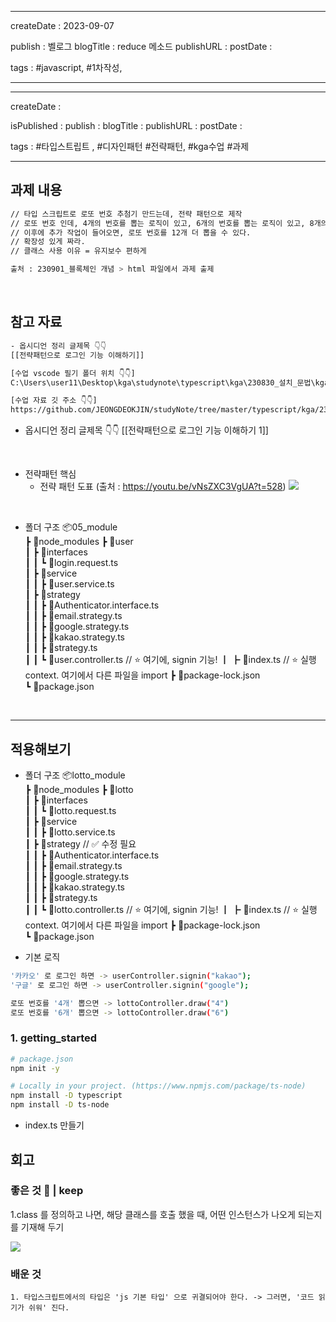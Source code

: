 

---
createDate : 2023-09-07

publish : 벨로그 
blogTitle : reduce 메소드 
publishURL : 
postDate : 

tags : #javascript, #1차작성, 

---

---
createDate : 

isPublished : 
publish : 
blogTitle : 
publishURL : 
postDate : 

tags : #타입스트립트 , #디자인패턴 #전략패턴, #kga수업 #과제

---




## 과제 내용 
``` bash
// 타입 스크립트로 로또 번호 추첨기 만드는데, 전략 패턴으로 제작
// 로또 번호 인데, 4개의 번호를 뽑는 로직이 있고, 6개의 번호를 뽑는 로직이 있고, 8개의 번호를 뽑는 로직이 있음. 
// 이후에 추가 작업이 들어오면, 로또 번호를 12개 더 뽑을 수 있다. 
// 확장성 있게 짜라. 
// 클래스 사용 이유 = 유지보수 편하게 

출처 : 230901_블록체인 개념 > html 파일에서 과제 출제 
```

<br>

## 참고 자료 
``` bash
- 옵시디언 정리 글제목 👇👇
[[전략패턴으로 로그인 기능 이해하기]]

[수업 vscode 필기 폴더 위치 👇👇] 
C:\Users\user11\Desktop\kga\studynote\typescript\kga\230830_설치_문법\kga_class\05_module

[수업 자료 깃 주소 👇👇]
https://github.com/JEONGDEOKJIN/studyNote/tree/master/typescript/kga/230830_%EC%84%A4%EC%B9%98_%EB%AC%B8%EB%B2%95/kga_class/05_module
```

- 옵시디언 정리 글제목 👇👇
[[전략패턴으로 로그인 기능 이해하기 1]]


<br>

- 전략패턴 핵심 
	- 전략 패턴 도표 (출처 : https://youtu.be/vNsZXC3VgUA?t=528)
![](https://i.imgur.com/cwYGJ1x.png)


<br>


- 폴더 구조 
📦05_module  
 ┣ 📂node_modules
 ┣ 📂user  
 ┃ ┣ 📂interfaces  
 ┃ ┃ ┗ 📜login.request.ts  
 ┃ ┣ 📂service  
 ┃ ┃ ┣ 📜user.service.ts  
 ┃ ┣ 📂strategy  
 ┃ ┃ ┣ 📜Authenticator.interface.ts  
 ┃ ┃ ┣ 📜email.strategy.ts  
 ┃ ┃ ┣ 📜google.strategy.ts  
 ┃ ┃ ┣ 📜kakao.strategy.ts  
 ┃ ┃ ┣ 📜strategy.ts  
 ┃ ┃ ┗ 📜user.controller.ts     // ⭐ 여기에, signin 기능! 
 ┃ ┣ 📜index.ts     // ⭐ 실행 context. 여기에서 다른 파일을 import 
 ┣ 📜package-lock.json  
 ┗ 📜package.json


<br>

---

## 적용해보기 

- 폴더 구조 
📦lotto_module  
 ┣ 📂node_modules
 ┣ 📂lotto  
 ┃ ┣ 📂interfaces  
 ┃ ┃ ┗ 📜lotto.request.ts  
 ┃ ┣ 📂service  
 ┃ ┃ ┣ 📜lotto.service.ts  
 ┃ ┣ 📂strategy     // ✅ 수정 필요   
 ┃ ┃ ┣ 📜Authenticator.interface.ts  
 ┃ ┃ ┣ 📜email.strategy.ts  
 ┃ ┃ ┣ 📜google.strategy.ts  
 ┃ ┃ ┣ 📜kakao.strategy.ts  
 ┃ ┃ ┣ 📜strategy.ts  
 ┃ ┃ ┗ 📜lotto.controller.ts     // ⭐ 여기에, signin 기능! 
 ┃ ┣ 📜index.ts     // ⭐ 실행 context. 여기에서 다른 파일을 import 
 ┣ 📜package-lock.json  
 ┗ 📜package.json



- 기본 로직 
``` bash
'카카오' 로 로그인 하면 -> userController.signin("kakao");
'구글' 로 로그인 하면 -> userController.signin("google");

로또 번호를 '4개' 뽑으면 -> lottoController.draw("4")
로또 번호를 '6개' 뽑으면 -> lottoController.draw("6")
```


### 1. getting_started 
``` sh
# package.json
npm init -y

# Locally in your project. (https://www.npmjs.com/package/ts-node)
npm install -D typescript
npm install -D ts-node

```



- index.ts 만들기 









## 회고 

### 좋은 것 🔵 | keep 

1.class 를 정의하고 나면, 해당 클래스를 호출 했을 때, 어떤 인스턴스가 나오게 되는지를 기재해 두기

![](https://i.imgur.com/HCrox7m.png)











### 배운 것 
```
1. 타입스크립트에서의 타입은 'js 기본 타입' 으로 귀결되어야 한다. -> 그러면, '코드 읽기가 쉬워' 진다. 



```



